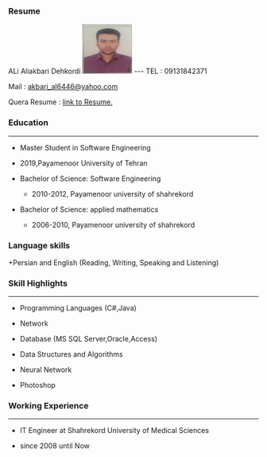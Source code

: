 ### Resume

<html>
      <head>
	<meta charset="utf-8"/>
        ALi Aliakbari Dehkordi
    <body>
        <img src="WhatsApp Image 2020-08-06 at 2.47.38 PM.jpeg"  width="100" height="100"/>
    </body>
</html>
---
TEL  : 09131842371

Mail : akbari_al6446@yahoo.com <br/>

Quera Resume : [link to Resume.](https://quera.ir/qcv/) <br/>
    
### Education
---
+  Master Student in Software Engineering
  - 2019,Payamenoor University of Tehran  

+ Bachelor of Science: Software Engineering
  - 2010-2012, Payamenoor university of shahrekord

+ Bachelor of Science: applied mathematics
   - 2006-2010, Payamenoor university of shahrekord

### Language skills
+Persian and English (Reading, Writing, Speaking and Listening)

### Skill Highlights
---
+	Programming Languages (C#,Java)

+	Network

+	Database (MS SQL Server,Oracle,Access)

+	Data Structures and Algorithms

+	Neural Network

+	Photoshop

### Working Experience
---
+ IT Engineer at Shahrekord University of Medical Sciences
- since 2008 until Now
 
